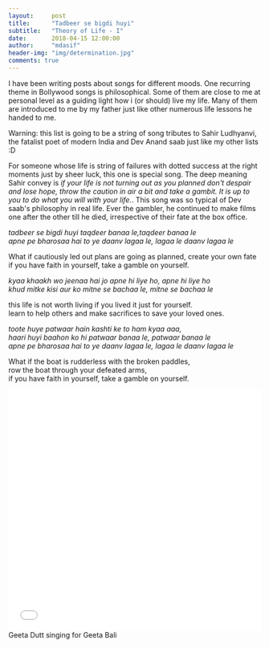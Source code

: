 ```yaml
---
layout:     post
title:      "Tadbeer se bigdi huyi"
subtitle:   "Theory of Life - I"
date:       2018-04-15 12:00:00
author:     "mdasif"
header-img: "img/determination.jpg"
comments: true
---
```


I have been writing posts about songs for different moods. One recurring theme in Bollywood songs is philosophical. Some of them are close to me at personal level as a guiding light how i (or should) live my life. Many of them are introduced to me by my father just like other numerous life lessons he handed to me.

Warning: this list is going to be a string of song tributes to Sahir Ludhyanvi, the fatalist poet of modern India and Dev Anand saab just like my other lists :D

For someone whose life is string of failures with dotted success at the right moments just by sheer luck, this one is special song. The deep meaning Sahir convey is <i>if your life is not turning out as you planned don't despair and lose hope, throw the caution in air a bit and take a gambit. It is up to you to do what you will with your life.</i>. This song was so typical of Dev saab's philosophy in real life. Ever the gambler, he continued to make films one after the other till he died, irrespective of their fate at the box office.

<p>
<i>tadbeer se bigdi huyi taqdeer banaa le,taqdeer banaa le</i><br>
<i>apne pe bharosaa hai to ye daanv lagaa le, lagaa le daanv lagaa le</i><br>
</p>

What if cautiously led out plans are going as planned, create your own fate<br>
if you have faith in yourself, take a gamble on yourself.<br>

<p>
<i>kyaa khaakh wo jeenaa hai jo apne hi liye ho, apne hi liye ho</i><br>
<i>khud mitke kisi aur ko mitne se bachaa le, mitne se bachaa le</i><br>
</p>

this life is not worth living if you lived it just for yourself.<br>
learn to help others and make sacrifices to save your loved ones.<br>

<p>
<i>toote huye patwaar hain kashti ke to ham kyaa aaa,</i><br>
<i>haari huyi baahon ko hi patwaar banaa le, patwaar banaa le</i><br>
<i>apne pe bharosaa hai to ye daanv lagaa le, lagaa le daanv lagaa le</i><br>
</p>

What if the boat is rudderless with the broken paddles,<br>
row the boat through your defeated arms,<br>
if you have faith in yourself, take a gamble on yourself.<br>

<iframe width="100%" height="480" src="//www.youtube.com/embed/cgwfvDh7cPc" frameborder="0" allowfullscreen></iframe>
<span class="caption text-muted">Geeta Dutt singing for Geeta Bali</span>
